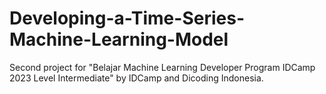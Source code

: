# Developing-a-Time-Series-Machine-Learning-Model

Second project for "Belajar Machine Learning Developer Program IDCamp 2023 Level Intermediate" by IDCamp and Dicoding Indonesia.
